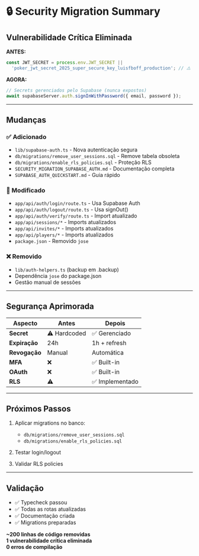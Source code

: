# 🔒 Security Migration Summary

## Vulnerabilidade Crítica Eliminada

**ANTES:**
```typescript
const JWT_SECRET = process.env.JWT_SECRET || 
  'poker_jwt_secret_2025_super_secure_key_luisfboff_production'; // ⚠️ PÚBLICO
```

**AGORA:**
```typescript
// Secrets gerenciados pelo Supabase (nunca expostos)
await supabaseServer.auth.signInWithPassword({ email, password });
```

---

## Mudanças

### ✅ Adicionado
- `lib/supabase-auth.ts` - Nova autenticação segura
- `db/migrations/remove_user_sessions.sql` - Remove tabela obsoleta
- `db/migrations/enable_rls_policies.sql` - Proteção RLS
- `SECURITY_MIGRATION_SUPABASE_AUTH.md` - Documentação completa
- `SUPABASE_AUTH_QUICKSTART.md` - Guia rápido

### 🔄 Modificado
- `app/api/auth/login/route.ts` - Usa Supabase Auth
- `app/api/auth/logout/route.ts` - Usa signOut()
- `app/api/auth/verify/route.ts` - Import atualizado
- `app/api/sessions/*` - Imports atualizados
- `app/api/invites/*` - Imports atualizados
- `app/api/players/*` - Imports atualizados
- `package.json` - Removido `jose`

### ❌ Removido
- `lib/auth-helpers.ts` (backup em .backup)
- Dependência `jose` do package.json
- Gestão manual de sessões

---

## Segurança Aprimorada

| Aspecto | Antes | Depois |
|---------|-------|--------|
| **Secret** | ⚠️ Hardcoded | ✅ Gerenciado |
| **Expiração** | 24h | 1h + refresh |
| **Revogação** | Manual | Automática |
| **MFA** | ❌ | ✅ Built-in |
| **OAuth** | ❌ | ✅ Built-in |
| **RLS** | ⚠️ | ✅ Implementado |

---

## Próximos Passos

1. Aplicar migrations no banco:
   - `db/migrations/remove_user_sessions.sql`
   - `db/migrations/enable_rls_policies.sql`

2. Testar login/logout

3. Validar RLS policies

---

## Validação

- ✅ Typecheck passou
- ✅ Todas as rotas atualizadas
- ✅ Documentação criada
- ✅ Migrations preparadas

**~200 linhas de código removidas**  
**1 vulnerabilidade crítica eliminada**  
**0 erros de compilação**
